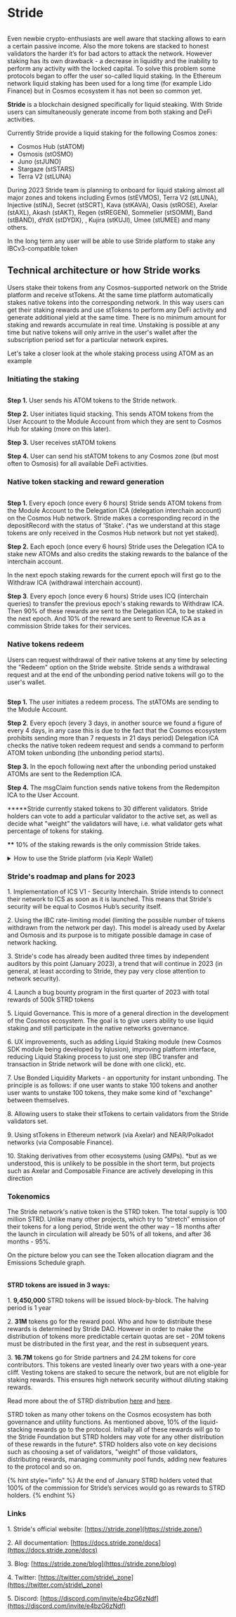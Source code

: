 # Stride

<figure><img src="../.gitbook/assets/image (26).png" alt=""><figcaption></figcaption></figure>

Even newbie crypto-enthusiasts are well aware that stacking allows to earn a certain passive income. Also the more tokens are stacked to honest validators the harder it’s for bad actors to attack the network. However staking has its own drawback - a decrease in liquidity and the inability to perform any activity with the locked capital. To solve this problem some protocols began to offer the user so-called liquid staking. In the Ethereum network liquid staking has been used for a long time (for example Lido Finance) but in Cosmos ecosystem it has not been so common yet.

**Stride** is a blockchain designed specifically for liquid steaking. With Stride users can simultaneously generate income from both staking and DeFi activities.

Currently Stride provide a liquid staking for the following Cosmos zones:

* Cosmos Hub (stATOM)
* Osmosis (stOSMO)
* Juno (stJUNO)
* Stargaze (stSTARS)
* Terra V2 (stLUNA)

During 2023 Stride team is planning to onboard for liquid staking almost all major zones and tokens including Evmos (stEVMOS), Terra V2 (stLUNA), Injective (stINJ), Secret (stSCRT), Kava (stKAVA), Oasis (stROSE), Axelar (stAXL), Akash (stAKT), Regen (stREGEN), Sommelier (stSOMM), Band (stBAND), dYdX (stDYDX), , Kujira (stKUJI), Umee (stUMEE) and many others.

In the long term any user will be able to use Stride platform to stake any IBCv3-compatible token

## Technical architecture or how Stride works

Users stake their tokens from any Cosmos-supported network on the Stride platform and receive stTokens. At the same time platform automatically stakes native tokens into the corresponding network. In this way users can get their staking rewards and use stTokens to perform any DeFi activity and generate additional yield at the same time. There is no minimum amount for staking and rewards accumulate in real time. Unstaking is possible at any time but native tokens will only arrive in the user's wallet after the subscription period set for a particular network expires.

Let's take a closer look at the whole staking process using ATOM as an example

### Initiating the staking

<figure><img src="../.gitbook/assets/image (15).png" alt=""><figcaption></figcaption></figure>

**Step 1.** User sends his ATOM tokens to the Stride network.

**Step 2.** User initiates liquid stacking. This sends ATOM tokens from the User Account to the Module Account from which they are sent to Cosmos Hub for staking (more on this later).

**Step 3.** User receives stATOM tokens

**Step 4.** User can send his stATOM tokens to any Cosmos zone (but most often to Osmosis) for all available DeFi activities.

### Native token stacking and reward generation

<figure><img src="../.gitbook/assets/image (1) (5).png" alt=""><figcaption></figcaption></figure>

**Step 1.** Every epoch (once every 6 hours) Stride sends ATOM tokens from the Module Account to the Delegation ICA (delegation interchain account) on the Cosmos Hub network. Stride makes a corresponding record in the depositRecord with the status of 'Stake'. (\*as we understand at this stage tokens are only received in the Cosmos Hub network but not yet staked).

**Step 2.** Each epoch (once every 6 hours) Stride uses the Delegation ICA to stake new ATOMs and also credits the staking rewards to the balance of the interchain account.

In the next epoch staking rewards for the current epoch will first go to the Withdraw ICA (withdrawal interchain account).

**Step 3**. Every epoch (once every 6 hours) Stride uses ICQ (interchain queries) to transfer the previous epoch's staking rewards to Withdraw ICA. Then 90% of these rewards are sent to the Delegation ICA, to be staked in the next epoch. And 10% of the reward are sent to Revenue ICA as a commission Stride takes for their services.

### Native tokens redeem

Users can request withdrawal of their native tokens at any time by selecting the "Redeem" option on the Stride website. Stride sends a withdrawal request and at the end of the unbonding period native tokens will go to the user's wallet.

<figure><img src="../.gitbook/assets/image (4) (4).png" alt=""><figcaption></figcaption></figure>

**Step 1.** The user initiates a redeem process. The stATOMs are sending to the Module Account.

**Step 2**. Every epoch (every 3 days, in another source we found a figure of every 4 days, in any case this is due to the fact that the Cosmos ecosystem prohibits sending more than 7 requests in 21 days period) Delegation ICA checks the native token redeem request and sends a command to perform ATOM token unbonding (the unbonding period starts).

**Step 3.** In the epoch following next after the unbonding period unstaked ATOMs are sent to the Redemption ICA.

**Step 4.** The msgClaim function sends native tokens from the Redempiton ICA to the User Account.

**\***Stride currently staked tokens to 30 different validators. Stride holders can vote to add a particular validator to the active set, as well as decide what "weight" the validators will have, i.e. what validator gets what percentage of tokens for staking.

**\*\*** 10% of the staking rewards is the only commission Stride takes.

<details>

<summary>How to use the Stride platform (via Keplr Wallet)</summary>

If you love to watch video guides more here is the link to Youtube [video gide](https://www.youtube.com/watch?v=Y-1snnqBx-0)

The whole process is as simple as possible and takes just a few minutes.

&#x20; 1\. Go to the Stride site. Here's the [link](https://app.stride.zone/).

2. Connect your wallet.

<img src="../.gitbook/assets/image (8) (4).png" alt="" data-size="original">

The following wallets are available to choose from, we use Keplr Wallet

<img src="../.gitbook/assets/image (17) (5).png" alt="" data-size="original">

3\. Once the wallet is connected we enter the number of tokens we want to stake. As mentioned above you can stake any amount even the smallest. Then press Liquid Stake.

<img src="../.gitbook/assets/image (10).png" alt="" data-size="original">

4. A menu appears showing the next steps we have to go through after we click Start Staking. Everything will happen automatically, we just need to give our approval for the transfer. There are essentially only 2 steps here not 4 - transferring ATOM from Cosmos Hub to the Stride network and staking ATOM. The whole process took us about a minute but may takes a little longer if the network is overloaded.

<img src="../.gitbook/assets/image (11) (5).png" alt="" data-size="original">

5. Our ATOMs are staked, we will soon be rich, but to speed up our enrichment process we can send our stATOMs in available liquidity pools and receive a certain APR. Remember that providing liquidity to pools has some risks and the APR can change!

<img src="../.gitbook/assets/image (5) (4).png" alt="" data-size="original">

The process is also quite fast and intuitive. But we decided not to do any DeFi degen things as for now but to continue the review of the Stride.

6\.  When you decide to unstake your ATOM, you should go to the Unstake menu and start a reverse process. Keep in mind that the unbonding period is from 21 to 24 days, if you urgently need to get your ATOM back, you can swap stATOM to ATOM on Osmosis or another DEX that has this trading pair.&#x20;

</details>

### Stride's roadmap and plans for 2023

1\.       Implementation of ICS V1 - Security Interchain. Stride intends to connect their network to ICS as soon as it is launched. This means that Stride's security will be equal to Cosmos Hub’s security itself.

2\.       Using the IBC rate-limiting model (limiting the possible number of tokens withdrawn from the network per day). This model is already used by Axelar and Osmosis and its purpose is to mitigate possible damage in case of network hacking.

3\.       Stride's code has already been audited three times by independent auditors by this point (January 2023), a trend that will continue in 2023 (in general, at least according to Stride, they pay very close attention to network security).

4\.       Launch a bug bounty program in the first quarter of 2023 with total rewards of 500k STRD tokens

5\.       Liquid Governance. This is more of a general direction in the development of the Cosmos ecosystem. The goal is to give users ability to use liquid staking and still participate in the native networks governance.

6\.       UX improvements, such as adding Liquid Staking module (new Cosmos SDK module being developed by Iqlusion), improving platform interface, reducing Liquid Staking process to just one step (IBC transfer and transaction in Stride network will be done with one click), etc.

7\.       Use Bonded Liquidity Markets - an opportunity for instant unbonding. The principle is as follows: if one user wants to stake 100 tokens and another user wants to unstake 100 tokens, they make some kind of "exchange" between themselves.

8\.       Allowing users to stake their stTokens to certain validators from the Stride validators set.

9\.       Using stTokens in Ethereum network (via Axelar) and NEAR/Polkadot networks (via Composable Finance).

10\.       Staking derivatives from other ecosystems (using GMPs). \*but as we understood, this is unlikely to be possible in the short term, but projects such as Axelar and Composable Finance are actively developing in this direction

### Tokenomics

The Stride network's native token is the STRD token. The total supply is 100 million STRD. Unlike many other projects, which try to “stretch” emission of their tokens for a long period, Stride went the other way – 18 months after the launch in circulation will already be 50% of all tokens, and after 36 months - 95%.

On the picture below you can see the Token allocation diagram and the Emissions Schedule graph.

<figure><img src="../.gitbook/assets/image (22) (1).png" alt=""><figcaption></figcaption></figure>

#### STRD tokens are issued in 3 ways:

1\. **9,450,000** STRD tokens will be issued block-by-block. The halving period is 1 year

2\. **31M** tokens go for the reward pool. Who and how to distribute these rewards is determined by Stride DAO. However in order to make the distribution of tokens more predictable certain quotas are set - 20M tokens must be distributed in the first year, and the rest in subsequent years.

3\. **16.7M** tokens go for Stride partners and 24.2M tokens for core contributors. This tokens are vested linearly over two years with a one-year cliff. Vesting tokens are staked to secure the network, but are not eligible for staking rewards. This ensures high network security without diluting staking rewards.

Read more about the of STRD distribution [here](https://stride.zone/blog/stride-tokenomics) and [here](https://stride.zone/blog/strd-tokenomics-updates-and-clarifications).

STRD token as many other tokens on the Cosmos ecosystem has both governance and utility functions. As mentioned above, 10% of the liquid-stacking rewards go to the protocol. Initially all of these rewards will go to the Stride Foundation but STRD holders may vote for any other distribution of these rewards in the future\*. STRD holders also vote on key decisions such as choosing a set of validators, "weight" of those validators, distributing rewards, managing community pool funds, adding new features to the protocol and so on.

{% hint style="info" %}
At the end of January STRD holders voted that 100% of the commission for Stride’s services would go as rewards to STRD holders.
{% endhint %}

### Links

1\. Stride's official website: [https://stride.zone](https://stride.zone/)

2\. All documentation: [https://docs.stride.zone/docs](https://docs.stride.zone/docs)

3\. Blog: [https://stride.zone/blog](https://stride.zone/blog)

4\. Twitter: [https://twitter.com/stride\_zone](https://twitter.com/stride\_zone)

5\. Discord: [https://discord.com/invite/e4bzG6zNdf](https://discord.com/invite/e4bzG6zNdf)
